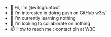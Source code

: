 - 👋 Hi, I’m @w3cgruntbot
- 👀 I’m interested in doing push on GitHub w3c/
- 🌱 I’m currently learning nothing
- 💞️ I’m looking to collaborate on nothing
- 📫 How to reach me : contact plh at W3C

<!---
w3cgruntbot/w3cgruntbot is a ✨ special ✨ repository because its `README.md` (this file) appears on your GitHub profile.
You can click the Preview link to take a look at your changes.
--->
